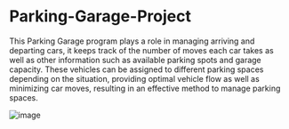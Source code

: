 # Parking-Garage-Project
This Parking Garage program plays a role in managing arriving and departing cars, it keeps track of the number of moves each car takes as well as other information such as available parking spots and garage capacity. These vehicles can be assigned to different parking spaces depending on the situation, providing optimal vehicle flow as well as minimizing car moves, resulting in an effective method to manage parking spaces.

![image](https://github.com/Eyad-Alsahori/Parking-Garage-Project/assets/120857307/1b3120c7-e3c7-4504-9f27-54b9eda6ad19)
